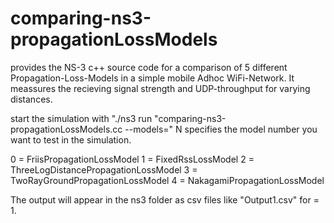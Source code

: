 # comparing-ns3-propagationLossModels
provides the NS-3 c++ source code for a comparison of 5 different Propagation-Loss-Models in a simple mobile Adhoc WiFi-Network. It meassures the recieving signal strength and UDP-throughput for varying distances.

start the simulation with
"./ns3 run "comparing-ns3-propagationLossModels.cc --models=<N>" 
N specifies the model number you want to test in the simulation.

0 = FriisPropagationLossModel
1 = FixedRssLossModel
2 = ThreeLogDistancePropagationLossModel
3 = TwoRayGroundPropagationLossModel
4 = NakagamiPropagationLossModel

The output will appear in the ns3 folder as csv files like "Output1.csv" for <N> = 1.
